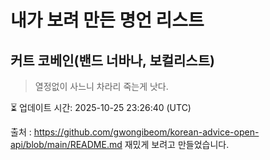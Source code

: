 # 내가 보려 만든 명언 리스트

##  커트 코베인(밴드 너바나, 보컬리스트)
> 열정없이 사느니 차라리 죽는게 낫다.


⏳ 업데이트 시간: 2025-10-25 23:26:40 (UTC)

출처 : https://github.com/gwongibeom/korean-advice-open-api/blob/main/README.md
재밌게 보려고 만들었습니다.
